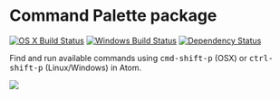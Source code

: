 # Command Palette package
[![OS X Build Status](https://travis-ci.org/atom/command-palette.svg?branch=master)](https://travis-ci.org/atom/command-palette) [![Windows Build Status](https://ci.appveyor.com/api/projects/status/jqgwetayr0enorun/branch/master?svg=true)](https://ci.appveyor.com/project/Atom/command-palette/branch/master) [![Dependency Status](https://david-dm.org/atom/command-palette.svg)](https://david-dm.org/atom/command-palette)

Find and run available commands using <kbd>cmd-shift-p</kbd> (OSX) or <kbd>ctrl-shift-p</kbd> (Linux/Windows) in Atom.

![](https://f.cloud.github.com/assets/671378/2241354/2908b768-9ccd-11e3-9da1-a11753c0495d.png)
